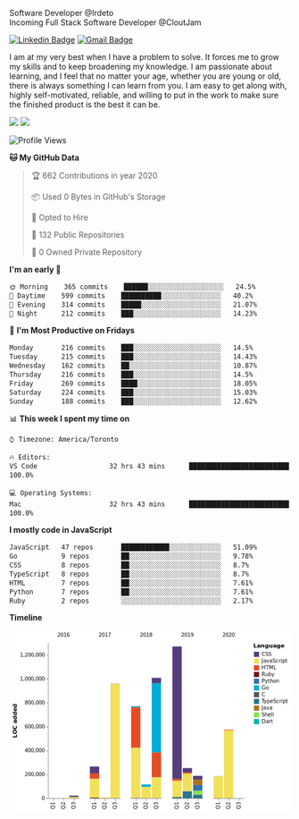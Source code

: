 Software Developer @Irdeto
<br />
Incoming Full Stack Software Developer @CloutJam

[![Linkedin Badge](https://img.shields.io/badge/-Jesse%20Okeya-6633cc?style=flat-square&logo=Linkedin&logoColor=white&link=https://www.linkedin.com/in/jesse-okeya-45a38510a/)](https://www.linkedin.com/in/jesse-okeya-45a38510a/) 
[![Gmail Badge](https://img.shields.io/badge/-jesseokeya@gmail.com-6633cc?style=flat-square&logo=Gmail&logoColor=white&link=mailto:jesseokeya@gmail.com)](mailto:jesseokeya@gmail.com)

I am at my very best when I have a problem to solve. It forces me to grow my skills and to keep broadening my knowledge. I am passionate about learning, and I feel that no matter your age, whether you are young or old, there is always something I can learn from you. I am easy to get along with, highly self-motivated, reliable, and willing to put in the work to make sure the finished product is the best it can be.

![](https://github-readme-stats.vercel.app/api?username=jesseokeya&show_icons=true&theme=radical) ![](https://github-readme-stats.vercel.app/api/top-langs/?username=jesseokeya&layout=compact&theme=radical)

<!--START_SECTION:waka-->
![Profile Views](http://img.shields.io/badge/Profile%20Views-229-blue)

**🐱 My GitHub Data** 

> 🏆 662 Contributions in year 2020
 > 
> 📦 Used 0 Bytes in GitHub's Storage 
 > 
> 💼 Opted to Hire
 > 
> 📜 132 Public Repositories 
 > 
> 🔑 0 Owned Private Repository 
 > 
**I'm an early 🐤** 

```text
🌞 Morning    365 commits    ██████░░░░░░░░░░░░░░░░░░░   24.5% 
🌆 Daytime    599 commits    ██████████░░░░░░░░░░░░░░░   40.2% 
🌃 Evening    314 commits    █████░░░░░░░░░░░░░░░░░░░░   21.07% 
🌙 Night      212 commits    ███░░░░░░░░░░░░░░░░░░░░░░   14.23%

```
📅 **I'm Most Productive on Fridays** 

```text
Monday       216 commits    ███░░░░░░░░░░░░░░░░░░░░░░   14.5% 
Tuesday      215 commits    ███░░░░░░░░░░░░░░░░░░░░░░   14.43% 
Wednesday    162 commits    ██░░░░░░░░░░░░░░░░░░░░░░░   10.87% 
Thursday     216 commits    ███░░░░░░░░░░░░░░░░░░░░░░   14.5% 
Friday       269 commits    ████░░░░░░░░░░░░░░░░░░░░░   18.05% 
Saturday     224 commits    ███░░░░░░░░░░░░░░░░░░░░░░   15.03% 
Sunday       188 commits    ███░░░░░░░░░░░░░░░░░░░░░░   12.62%

```


📊 **This week I spent my time on** 

```text
⌚︎ Timezone: America/Toronto

🔥 Editors: 
VS Code                  32 hrs 43 mins      █████████████████████████   100.0%

💻 Operating Systems: 
Mac                      32 hrs 43 mins      █████████████████████████   100.0%

```

**I mostly code in JavaScript** 

```text
JavaScript   47 repos       ████████████░░░░░░░░░░░░░   51.09% 
Go           9 repos        ██░░░░░░░░░░░░░░░░░░░░░░░   9.78% 
CSS          8 repos        ██░░░░░░░░░░░░░░░░░░░░░░░   8.7% 
TypeScript   8 repos        ██░░░░░░░░░░░░░░░░░░░░░░░   8.7% 
HTML         7 repos        ██░░░░░░░░░░░░░░░░░░░░░░░   7.61% 
Python       7 repos        ██░░░░░░░░░░░░░░░░░░░░░░░   7.61% 
Ruby         2 repos        ░░░░░░░░░░░░░░░░░░░░░░░░░   2.17%

```


**Timeline**

![Chart not found](https://github.com/jesseokeya/jesseokeya/blob/master/charts/bar_graph.png) 


<!--END_SECTION:waka-->
